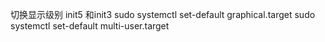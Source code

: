 切换显示级别 init5 和init3
sudo systemctl set-default graphical.target
sudo systemctl set-default multi-user.target


